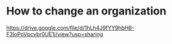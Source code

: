 # How to change an organization

https://drive.google.com/file/d/1hLh4J9fYY9hbH8-F3loPoVpcvbr0UE1j/view?usp=sharing
